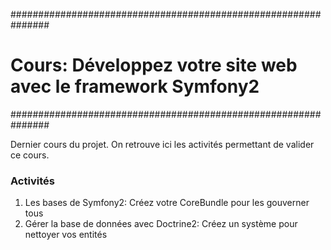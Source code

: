 ###############################################################
# Cours: Développez votre site web avec le framework Symfony2 #
###############################################################

Dernier cours du projet.
On retrouve ici les activités permettant de valider ce cours.

### Activités ###

1. Les bases de Symfony2: Créez votre CoreBundle pour les gouverner tous
2. Gérer la base de données avec Doctrine2: Créez un système pour nettoyer vos entités
